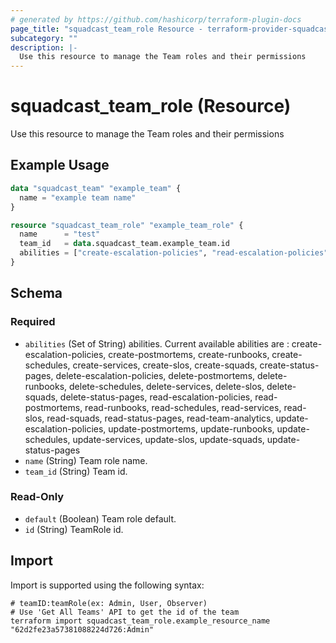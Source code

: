 ```yaml
---
# generated by https://github.com/hashicorp/terraform-plugin-docs
page_title: "squadcast_team_role Resource - terraform-provider-squadcast"
subcategory: ""
description: |-
  Use this resource to manage the Team roles and their permissions
---
```


# squadcast_team_role (Resource)

Use this resource to manage the Team roles and their permissions

## Example Usage

```terraform
data "squadcast_team" "example_team" {
  name = "example team name"
}

resource "squadcast_team_role" "example_team_role" {
  name      = "test"
  team_id   = data.squadcast_team.example_team.id
  abilities = ["create-escalation-policies", "read-escalation-policies", "update-escalation-policies"]
}
```

<!-- schema generated by tfplugindocs -->
## Schema

### Required

- `abilities` (Set of String) abilities. 
 Current available abilities are : 
 create-escalation-policies, create-postmortems, create-runbooks, create-schedules, create-services, create-slos, create-squads, create-status-pages, delete-escalation-policies, delete-postmortems, delete-runbooks, delete-schedules, delete-services, delete-slos, delete-squads, delete-status-pages, read-escalation-policies, read-postmortems, read-runbooks, read-schedules, read-services, read-slos, read-squads, read-status-pages, read-team-analytics, update-escalation-policies, update-postmortems, update-runbooks, update-schedules, update-services, update-slos, update-squads, update-status-pages
- `name` (String) Team role name.
- `team_id` (String) Team id.

### Read-Only

- `default` (Boolean) Team role default.
- `id` (String) TeamRole id.

## Import

Import is supported using the following syntax:

```shell
# teamID:teamRole(ex: Admin, User, Observer)
# Use 'Get All Teams' API to get the id of the team
terraform import squadcast_team_role.example_resource_name "62d2fe23a57381088224d726:Admin"
```
